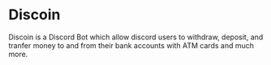 # Discoin
Discoin is a Discord Bot which allow discord users to withdraw, deposit, and tranfer money to and from their bank accounts with ATM cards and much more.
